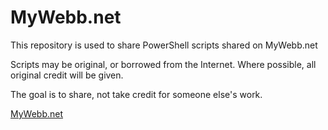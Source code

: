 # MyWebb.net

This repository is used to share PowerShell scripts shared on MyWebb.net

Scripts may be original, or borrowed from the Internet. Where possible, all original credit will be given.

The goal is to share, not take credit for someone else's work.

[MyWebb.net](https://mywebb.net)
